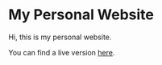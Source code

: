 # My Personal Website

Hi, this is my personal website.

You can find a live version [here](jamesmoreau.xyz).
